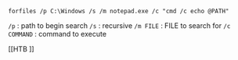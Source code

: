 `forfiles /p C:\Windows /s /m notepad.exe /c "cmd /c echo @PATH"`

`/p` : path to begin search
`/s` : recursive
`/m FILE` : FILE to search for
`/c COMMAND` : command to execute

[[HTB ]]